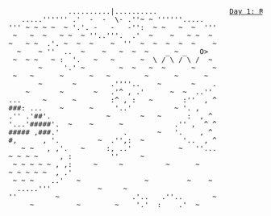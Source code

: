 <pre class="calendar">
              ..........|..........                	<a href='day/1'>Day 1: Report Repair</a>
   .....&#x27;&#x27;&#x27;&#x27;&#x27;&#x27; .&#x27;  -  -  \- .&#x27;&#x27;~ ~ &#x27;&#x27;&#x27;&#x27;&#x27;&#x27;.....     
&#x27;&#x27;&#x27; ~ ~ ~ ~  ~ &#x27;.&#x27;. -   -   -&#x27;&#x27;:  ~ ~   ~  ~  &#x27;&#x27;&#x27;  
 ~   ~  ~   ~ ~  ~ &#x27;&#x27;..&#x27;&#x27;&#x27;.  .&#x27;  ~    ~   ~ ~  ~   
~   ~ ~  .&#x27;. ~  ~  ~    ~  &#x27;&#x27;  ~  ~  ~  ~  ~    ~  
  ~    ~ &#x27;&#x27;  ..  ~    ~   ~  ~  ~    _ ~ _   O&gt;    
 ~  ~ ~   ~ :  &#x27;.   ~   ~      ~  \ / \ / \ /  ~   
       ~     &#x27;.&#x27; ~        ~  ~   ~  ~      ~    ~  
 ~   ~      ~      ~   ~        ~      ~      ~    
       ~       ~        .&#x27;&#x27;&#x27;&#x27;..    ~       ~    .  
    ~       ~       ~   .&#x27;^ , .&#x27;      ~  ~  ..&#x27;&#x27;   
...     ~      ~        :^ , :   ~       :&#x27;&#x27;  , ^  
###: ...    ~      ~     &#x27;..&#x27;          ~ &#x27;. ,      
.&#x27;&#x27; .&#x27;##&#x27;.             ~       ~   ~      :  , ^   
&#x27;...&#x27;#####&#x27;.  ~    ~      ~            .&#x27;&#x27; ,  ^ ^  
##### ,###.&#x27;               .       ~   &#x27;.    , ^   
#,      , &#x27;.         ~  .&#x27;&#x27;,:  ~         &#x27;..  , ^  
   ~ ~   , ,&#x27;.   ~     :, ..&#x27;           ~   &#x27;&#x27;...  
~ ~ ~ ~     , :         &#x27;&#x27;     ~                   
 ~ ~ ~ ~ ~ , ,:     ~     ~          ~      ~      
~ ~ ~ ~ ~  , .&#x27;                                    
 ~ ~ ~    ..&#x27;   ~               ~         ~    ~   
  .....&#x27;&#x27;&#x27;           ~     ~                       
&#x27;&#x27;         ~                 .&#x27;..   .&#x27;&#x27;..       ~  
     ~          ~        ~    &#x27;.&#x27;  :    .&#x27;  ~      
</pre>
